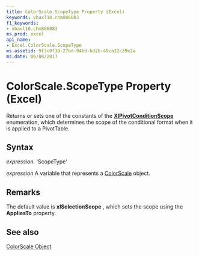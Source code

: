 ```yaml
---
title: ColorScale.ScopeType Property (Excel)
keywords: vbaxl10.chm806083
f1_keywords:
- vbaxl10.chm806083
ms.prod: excel
api_name:
- Excel.ColorScale.ScopeType
ms.assetid: 9f3c0f30-27bd-946d-bd2b-49ca32c39e2a
ms.date: 06/08/2017
---
```



# ColorScale.ScopeType Property (Excel)

Returns or sets one of the constants of the  **[XlPivotConditionScope](Excel.XlPivotConditionScope.md)** enumeration, which determines the scope of the conditional format when it is applied to a PivotTable.


## Syntax

 _expression_. 'ScopeType'

 _expression_ A variable that represents a [ColorScale](./Excel.ColorScale.md) object.


## Remarks

The default value is  **xlSelectionScope** , which sets the scope using the **AppliesTo** property.


## See also


[ColorScale Object](Excel.ColorScale.md)

